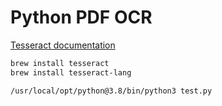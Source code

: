 # Python PDF OCR

[Tesseract documentation](https://tesseract-ocr.github.io/)

```bash
brew install tesseract
brew install tesseract-lang

/usr/local/opt/python@3.8/bin/python3 test.py
```
